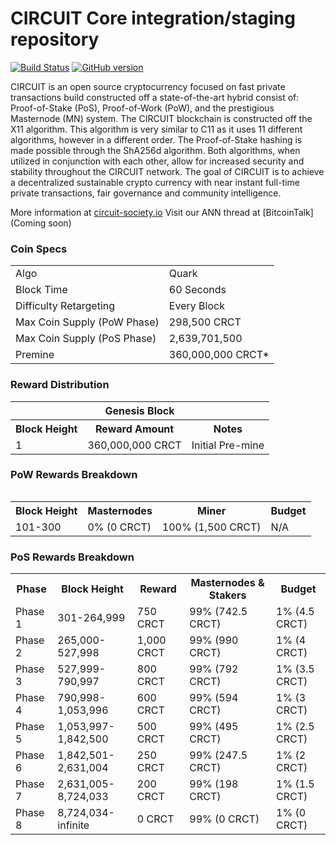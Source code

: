 CIRCUIT Core integration/staging repository
=====================================

[![Build Status](https://travis-ci.org/CircuitProject/Circuit-Project.svg?branch=master)](https://travis-ci.org/CircuitProject/Circuit-Project) [![GitHub version](https://badge.fury.io/gh/CIRCUIT-Project%2FCIRCUIT.svg)](https://badge.fury.io/gh/CIRCUIT-Project%2FCIRCUIT)

CIRCUIT is an open source cryptocurrency focused on fast private transactions build constructed off a state-of-the-art hybrid consist of: Proof-of-Stake (PoS), Proof-of-Work (PoW), and the prestigious Masternode (MN) system. The CIRCUIT blockchain is constructed off the X11 algorithm. This algorithm is very similar to C11 as it uses 11 different algorithms, however in a different order. The Proof-of-Stake hashing is made possible through the ShA256d algorithm. Both algorithms, when utilized in conjunction with each other, allow for increased security and stability throughout the CIRCUIT network.
The goal of CIRCUIT is to achieve a decentralized sustainable crypto currency with near instant full-time private transactions, fair governance and community intelligence.


More information at [circuit-society.io](http://www.circuit-society.io) Visit our ANN thread at [BitcoinTalk](Coming soon)

### Coin Specs
<table>
<tr><td>Algo</td><td>Quark</td></tr>
<tr><td>Block Time</td><td>60 Seconds</td></tr>
<tr><td>Difficulty Retargeting</td><td>Every Block</td></tr>
<tr><td>Max Coin Supply (PoW Phase)</td><td>298,500 CRCT</td></tr>
<tr><td>Max Coin Supply (PoS Phase)</td><td>2,639,701,500</td></tr>
<tr><td>Premine</td><td>360,000,000 CRCT*</td></tr>
</table>


### Reward Distribution

<table>
<th colspan=4>Genesis Block</th>
<tr><th>Block Height</th><th>Reward Amount</th><th>Notes</th></tr>
<tr><td>1</td><td>360,000,000 CRCT</td><td>Initial Pre-mine</td></tr> <table>

### PoW Rewards Breakdown

<table>
<th>Block Height</th><th>Masternodes</th><th>Miner</th><th>Budget</th>
<tr><td>101-300</td><td>0% (0 CRCT)</td><td>100% (1,500 CRCT)</td><td>N/A</td></tr>

</table>

### PoS Rewards Breakdown

<table>
<th>Phase</th><th>Block Height</th><th>Reward</th><th>Masternodes & Stakers</th><th>Budget</th>
<tr><td>Phase 1</td><td>301-264,999</td><td>750 CRCT</td><td>99% (742.5 CRCT)</td><td>1% (4.5 CRCT)</td></tr>
<tr><td>Phase 2</td><td>265,000-527,998</td><td>1,000 CRCT</td><td>99% (990 CRCT)</td><td>1% (4 CRCT)</td></tr>
<tr><td>Phase 3</td><td>527,999-790,997</td><td>800 CRCT</td><td>99% (792 CRCT)</td><td>1% (3.5 CRCT)</td></tr>
<tr><td>Phase 4</td><td>790,998-1,053,996</td><td>600 CRCT</td><td>99% (594 CRCT)</td><td>1% (3 CRCT)</td></tr>
<tr><td>Phase 5</td><td>1,053,997-1,842,500</td><td>500 CRCT</td><td>99% (495 CRCT)</td><td>1% (2.5 CRCT)</td></tr>
<tr><td>Phase 6</td><td>1,842,501-2,631,004</td><td>250 CRCT</td><td>99% (247.5 CRCT)</td><td>1% (2 CRCT)</td></tr>
<tr><td>Phase 7</td><td>2,631,005-8,724,033</td><td>200 CRCT</td><td>99% (198 CRCT)</td><td>1% (1.5 CRCT)</td></tr>
<tr><td>Phase 8</td><td>8,724,034-infinite</td><td>0 CRCT</td><td>99% (0 CRCT)</td><td>1% (0 CRCT)</td></tr>
</table>
